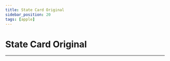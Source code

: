 ```yaml
---
title: State Card Original
sidebar_position: 20
tags: [apple]
---
```


# State Card Original



------
